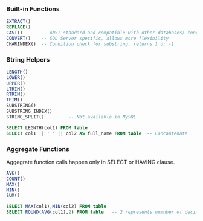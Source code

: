### Built-in Functions

```sql
EXTRACT()
REPLACE()
CAST()       -- ANSI standard and compatible with other databases; converts without specific format
CONVERT()    -- SQL Server specific, allows more flexibility
CHARINDEX()  -- Condition check for substring, returns 1 or -1
```

### String Helpers

```sql
LENGTH()
LOWER()
UPPER()
LTRIM()
RTRIM()
TRIM()
SUBSTRING()
SUBSTRING_INDEX()
STRING_SPLIT()         -- Not available in MySQL

SELECT LEGNTH(col1) FROM table
SELECT col1 || ' ' || col2 AS full_name FROM table  -- Concantenate
```

### Aggregate Functions

Aggegrate function calls happen only in SELECT or HAVING clause.

```sql
AVG()
COUNT()
MAX()
MIN()
SUM()

SELECT MAX(col1),MIN(col2) FROM table
SELECT ROUND(AVG(col1),2) FROM table   -- 2 represents numnber of decimals
```
